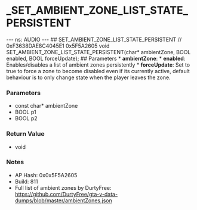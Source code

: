 # _SET_AMBIENT_ZONE_LIST_STATE_PERSISTENT

--- ns: AUDIO --- ## SET_AMBIENT_ZONE_LIST_STATE_PERSISTENT  // 0xF3638DAE8C4045E1 0x5F5A2605 void SET_AMBIENT_ZONE_LIST_STATE_PERSISTENT(char* ambientZone, BOOL enabled, BOOL forceUpdate);   ## Parameters * **ambientZone**: * **enabled**: Enables/disables a list of ambient zones persistently * **forceUpdate**: Set to true to force a zone to become disabled even if its currently active, default behaviour is to only change state when the player leaves the zone.

### Parameters
* const char* ambientZone
* BOOL p1
* BOOL p2

### Return Value
* void

### Notes
* AP Hash: 0x0x5F5A2605
* Build: 811
* Full list of ambient zones by DurtyFree: https://github.com/DurtyFree/gta-v-data-dumps/blob/master/ambientZones.json

